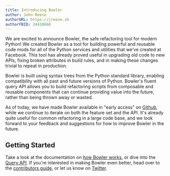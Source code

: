 ```yaml
---
title: Introducing Bowler
author: John Reese
authorURL: https://jreese.sh
authorFBID: 24410668
---
```


We are excited to announce Bowler, the safe refactoring tool for modern Python!
We created Bowler as a tool for building powerful and reusable code mods for all of the
Python services and utilities that we've created at Facebook.  This tool has already
proved useful in upgrading old code to new APIs, fixing broken attributes in build
rules, and in making these changes trivial to repeat in production.

Bowler is built using syntax trees from the Python standard library, enabling
compatibility with all past and future versions of Python. Bowler's fluent query API
allows you to build refactoring scripts from composable and reusable components that
can continue providing value into the future, rather than being thrown away or wasted.

As of today, we have made Bowler available in "early access" on [Github][], while we
continue to iterate on both the feature set and the API.  It's already quite useful
for common refactoring in a large code base, and we look forward to your feedback and
suggestions for how to improve Bowler in the future.

## Getting Started

Take a look at the documentation on [how Bowler works](/docs/basics-intro), or dive
into the [Query API](/docs/api-query).  If you're interested in making Bowler even
better, head over to the [contributors guide](/docs/dev-intro), or let us know on
[Twitter][].

[Github]: https://github.com/facebookincubator/bowler
[Twitter]: https://twitter.com/fbOpenSource

